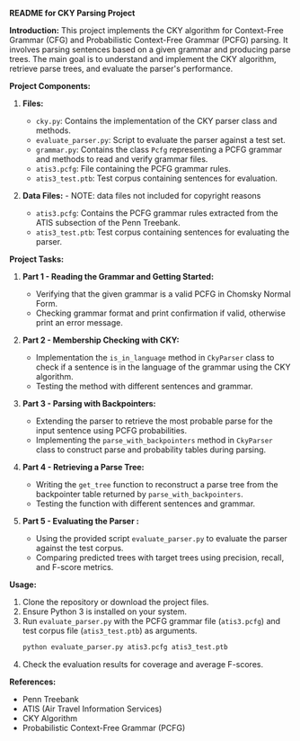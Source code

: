 **README for CKY Parsing Project**

**Introduction:**
This project implements the CKY algorithm for Context-Free Grammar (CFG) and Probabilistic Context-Free Grammar (PCFG) parsing. It involves parsing sentences based on a given grammar and producing parse trees. The main goal is to understand and implement the CKY algorithm, retrieve parse trees, and evaluate the parser's performance.

**Project Components:**
1. **Files:**
    - `cky.py`: Contains the implementation of the CKY parser class and methods.
    - `evaluate_parser.py`: Script to evaluate the parser against a test set.
    - `grammar.py`: Contains the class `Pcfg` representing a PCFG grammar and methods to read and verify grammar files.
    - `atis3.pcfg`: File containing the PCFG grammar rules.
    - `atis3_test.ptb`: Test corpus containing sentences for evaluation.

2. **Data Files:** - NOTE: data files not included for copyright reasons
    - `atis3.pcfg`: Contains the PCFG grammar rules extracted from the ATIS subsection of the Penn Treebank.
    - `atis3_test.ptb`: Test corpus containing sentences for evaluating the parser.

**Project Tasks:**
1. **Part 1 - Reading the Grammar and Getting Started:**
    - Verifying that the given grammar is a valid PCFG in Chomsky Normal Form.
    - Checking grammar format and print confirmation if valid, otherwise print an error message.

2. **Part 2 - Membership Checking with CKY:**
    - Implementation the `is_in_language` method in `CkyParser` class to check if a sentence is in the language of the grammar using the CKY algorithm.
    - Testing the method with different sentences and grammar.

3. **Part 3 - Parsing with Backpointers:**
    - Extending the parser to retrieve the most probable parse for the input sentence using PCFG probabilities.
    - Implementing the `parse_with_backpointers` method in `CkyParser` class to construct parse and probability tables during parsing.

4. **Part 4 - Retrieving a Parse Tree:**
    - Writing the `get_tree` function to reconstruct a parse tree from the backpointer table returned by `parse_with_backpointers`.
    - Testing the function with different sentences and grammar.

5. **Part 5 - Evaluating the Parser :**
    - Using the provided script `evaluate_parser.py` to evaluate the parser against the test corpus.
    - Comparing predicted trees with target trees using precision, recall, and F-score metrics.

**Usage:**
1. Clone the repository or download the project files.
2. Ensure Python 3 is installed on your system.
3. Run `evaluate_parser.py` with the PCFG grammar file (`atis3.pcfg`) and test corpus file (`atis3_test.ptb`) as arguments.
    ```bash
    python evaluate_parser.py atis3.pcfg atis3_test.ptb
    ```
4. Check the evaluation results for coverage and average F-scores.


**References:**
- Penn Treebank
- ATIS (Air Travel Information Services)
- CKY Algorithm
- Probabilistic Context-Free Grammar (PCFG)

